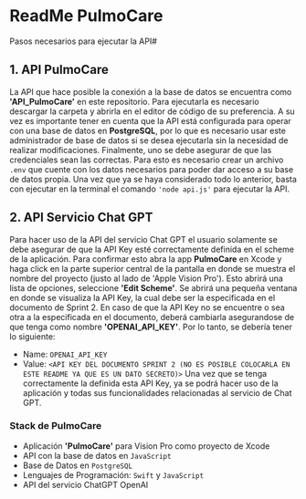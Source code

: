 # ReadMe PulmoCare
Pasos necesarios para ejecutar la API#

## 1. API PulmoCare
  La API que hace posible la conexión a la base de datos se encuentra como **'API_PulmoCare'** en este repositorio. Para ejecutarla es necesario descargar la carpeta y abrirla en el editor de código de su preferencia.
A su vez es importante tener en cuenta que la API está configurada para operar con una base de datos en **PostgreSQL**, por lo que es necesario usar este administrador de base de datos si se desea ejecutarla sin la necesidad de realizar modificaciones.
Finalmente, uno se debe asegurar de que las credenciales sean las correctas. Para esto es necesario crear un archivo `.env` que cuente con los datos necesarios para poder dar acceso a su base de datos propia.
Una vez que ya se haya considerado todo lo anterior, basta con ejecutar en la terminal el comando `'node api.js'` para ejecutar la API.

## 2. API Servicio Chat GPT
   Para hacer uso de la API del servicio Chat GPT el usuario solamente se debe asegurar de que la API Key esté correctamente definida en el scheme de la aplicación. Para confirmar esto abra la app **PulmoCare** en Xcode y haga click en la parte superior central de la pantalla en donde se muestra el nombre del proyecto (justo al lado de 'Apple Vision Pro'). Esto abrirá una lista de opciones, seleccione **'Edit Scheme'**. Se abrirá una pequeña ventana en donde se visualiza la API Key, la cual debe ser la especificada en el documento de Sprint 2. En caso de que la API Key no se encuentre o sea otra a la especificada en el documento, deberá cambiarla asegurandose de que tenga como nombre **'OPENAI_API_KEY'**. Por lo tanto, se debería tener lo siguiente: 
- Name: `OPENAI_API_KEY`
- Value: `<API KEY DEL DOCUMENTO SPRINT 2 (NO ES POSIBLE COLOCARLA EN ESTE README YA QUE ES UN DATO SECRETO)>`
Una vez que se tenga correctamente la definida esta API Key, ya se podrá hacer uso de la aplicación y todas sus funcionalidades relacionadas al servicio de Chat GPT.

### Stack de PulmoCare
- Aplicación **'PulmoCare'** para Vision Pro como proyecto de Xcode
- API con la base de datos en `JavaScript`
- Base de Datos en `PostgreSQL`
- Lenguajes de Programación: `Swift` y `JavaScript`
- API del servicio ChatGPT OpenAI
